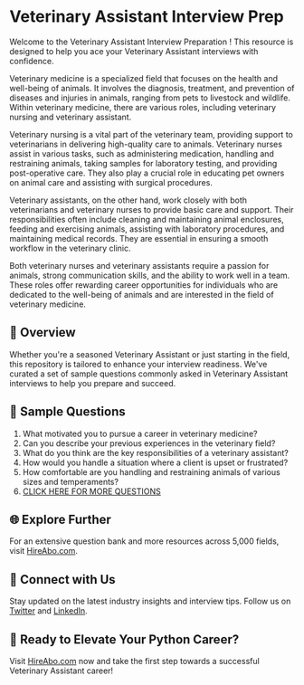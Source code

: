 # Veterinary Assistant Interview Prep

Welcome to the Veterinary Assistant Interview Preparation ! This resource is designed to help you ace your Veterinary Assistant interviews with confidence.

Veterinary medicine is a specialized field that focuses on the health and well-being of animals. It involves the diagnosis, treatment, and prevention of diseases and injuries in animals, ranging from pets to livestock and wildlife. Within veterinary medicine, there are various roles, including veterinary nursing and veterinary assistant.

Veterinary nursing is a vital part of the veterinary team, providing support to veterinarians in delivering high-quality care to animals. Veterinary nurses assist in various tasks, such as administering medication, handling and restraining animals, taking samples for laboratory testing, and providing post-operative care. They also play a crucial role in educating pet owners on animal care and assisting with surgical procedures.

Veterinary assistants, on the other hand, work closely with both veterinarians and veterinary nurses to provide basic care and support. Their responsibilities often include cleaning and maintaining animal enclosures, feeding and exercising animals, assisting with laboratory procedures, and maintaining medical records. They are essential in ensuring a smooth workflow in the veterinary clinic.

Both veterinary nurses and veterinary assistants require a passion for animals, strong communication skills, and the ability to work well in a team. These roles offer rewarding career opportunities for individuals who are dedicated to the well-being of animals and are interested in the field of veterinary medicine.

## 🚀 Overview

Whether you're a seasoned Veterinary Assistant or just starting in the field, this repository is tailored to enhance your interview readiness. We've curated a set of sample questions commonly asked in Veterinary Assistant interviews to help you prepare and succeed.

## 📝 Sample Questions

1. What motivated you to pursue a career in veterinary medicine?
2. Can you describe your previous experiences in the veterinary field?
3. What do you think are the key responsibilities of a veterinary assistant?
4. How would you handle a situation where a client is upset or frustrated?
5. How comfortable are you handling and restraining animals of various sizes and temperaments?
6. [CLICK HERE FOR MORE QUESTIONS](https://hireabo.com/job/24_1_5/Veterinary%20Assistant)

## 🌐 Explore Further

For an extensive question bank and more resources across 5,000 fields, visit [HireAbo.com](https://www.hireabo.com).

## 📱 Connect with Us

Stay updated on the latest industry insights and interview tips. Follow us on [Twitter](https://twitter.com/hireabo) and [LinkedIn](https://www.linkedin.com/in/hire-abo-3609972a8/).

## 🚀 Ready to Elevate Your Python Career?

Visit [HireAbo.com](https://www.hireabo.com) now and take the first step towards a successful Veterinary Assistant career!